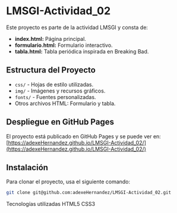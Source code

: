# LMSGI-Actividad_02

Este proyecto es parte de la actividad LMSGI y consta de:
- **index.html:** Página principal.
- **formulario.html:** Formulario interactivo.
- **tabla.html:** Tabla periódica inspirada en Breaking Bad.

## Estructura del Proyecto

- `css/` - Hojas de estilo utilizadas.
- `img/` - Imágenes y recursos gráficos.
- `fonts/` - Fuentes personalizadas.
- Otros archivos HTML: Formulario y tabla.

## Despliegue en GitHub Pages

El proyecto está publicado en GitHub Pages y se puede ver en:  
[https://adexeHernandez.github.io/LMSGI-Actividad_02/](https://adexeHernandez.github.io/LMSGI-Actividad_02/)

## Instalación

Para clonar el proyecto, usa el siguiente comando:

```bash
git clone git@github.com:adexeHernandez/LMSGI-Actividad_02.git
```
Tecnologías utilizadas
    HTML5
    CSS3
